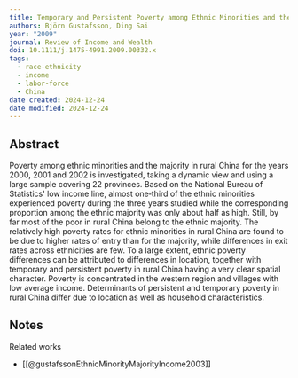 ```yaml
---
title: Temporary and Persistent Poverty among Ethnic Minorities and the Majority in Rural China
authors: Björn Gustafsson, Ding Sai
year: "2009"
journal: Review of Income and Wealth
doi: 10.1111/j.1475-4991.2009.00332.x
tags:
  - race-ethnicity
  - income
  - labor-force
  - China
date created: 2024-12-24
date modified: 2024-12-24
---
```


## Abstract

Poverty among ethnic minorities and the majority in rural China for the years 2000, 2001 and 2002 is investigated, taking a dynamic view and using a large sample covering 22 provinces. Based on the National Bureau of Statistics' low income line, almost one‐third of the ethnic minorities experienced poverty during the three years studied while the corresponding proportion among the ethnic majority was only about half as high. Still, by far most of the poor in rural China belong to the ethnic majority. The relatively high poverty rates for ethnic minorities in rural China are found to be due to higher rates of entry than for the majority, while differences in exit rates across ethnicities are few. To a large extent, ethnic poverty differences can be attributed to differences in location, together with temporary and persistent poverty in rural China having a very clear spatial character. Poverty is concentrated in the western region and villages with low average income. Determinants of persistent and temporary poverty in rural China differ due to location as well as household characteristics.

## Notes

Related works

- [[@gustafssonEthnicMinorityMajorityIncome2003]]
